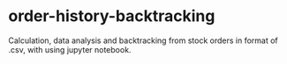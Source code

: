 # order-history-backtracking
Calculation, data analysis and backtracking from stock orders in format of .csv, with using jupyter notebook.
